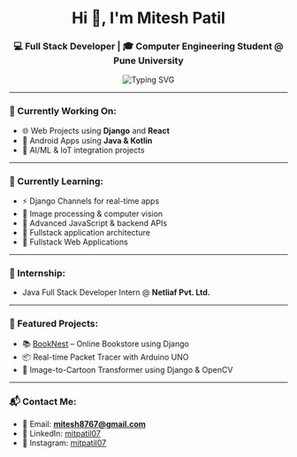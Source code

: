<h1 align="center">Hi 👋, I'm Mitesh Patil</h1>
<h3 align="center">💻 Full Stack Developer | 🎓 Computer Engineering Student @ Pune University</h3>

<p align="center">
  <img src="https://readme-typing-svg.herokuapp.com?font=Fira+Code&duration=3000&pause=1000&color=00F79C&center=true&vCenter=true&width=435&lines=Welcome+to+my+GitHub!;I+build+Full-Stack+Web+Apps+%F0%9F%92%BB;Always+learning+something+new+%F0%9F%93%9A;Let's+collaborate+on+awesome+projects+%F0%9F%9A%80" alt="Typing SVG" />
</p>

---

### 🔭 Currently Working On:
- 🌐 Web Projects using **Django** and **React**
- 📱 Android Apps using **Java & Kotlin**
- 🤖 AI/ML & IoT integration projects

---

### 🌱 Currently Learning:
- ⚡ Django Channels for real-time apps
- 🧠 Image processing & computer vision
- 🧰 Advanced JavaScript & backend APIs
- 🚀 Fullstack application architecture
-  📱 Fullstack Web Applications

---

### 💼 Internship:
- Java Full Stack Developer Intern @ **Netliaf Pvt. Ltd.**

---

### 📂 Featured Projects:
- 📚 [BookNest](https://github.com/mitpatil07/BookNest) – Online Bookstore using Django  
- 📦 Real-time Packet Tracer with Arduino UNO  
- 🎨 Image-to-Cartoon Transformer using Django & OpenCV

---

### 📬 Contact Me:
- 📧 Email: **mitesh8767@gmail.com** 
- 💼 LinkedIn: [mitpatil07](https://www.linkedin.com/in/mitpatil07)
- 💼 Instagram: [mitpatil07](https://www.instagram.com/mitpatil_07/)




